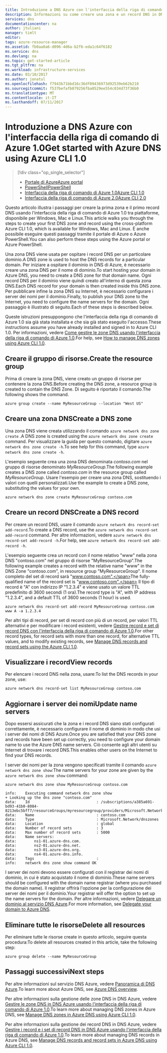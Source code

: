 ```yaml
---
title: Introduzione a DNS Azure con l'interfaccia della riga di comando di Azure 1.0 | Microsoft Docs
description: Informazioni su come creare una zona e un record DNS in DNS Azure. Si tratta di una guida dettagliata per creare e gestire la prima zona e il primo record DNS usando l'interfaccia della riga di comando di Azure 1.0.
services: dns
documentationcenter: na
author: jtuliani
manager: timlt
editor: 
tags: azure-resource-manager
ms.assetid: fb0aa0a6-d096-4d6a-b2f6-eda1c64f6182
ms.service: dns
ms.devlang: na
ms.topic: get-started-article
ms.tgt_pltfrm: na
ms.workload: infrastructure-services
ms.date: 03/10/2017
ms.author: jonatul
ms.openlocfilehash: f7943b71bbd16c36df09436973d92539eb62b210
ms.sourcegitcommit: f537befafb079256fba0529ee554c034d73f36b0
ms.translationtype: MT
ms.contentlocale: it-IT
ms.lasthandoff: 07/11/2017
---
```

# <a name="get-started-with-azure-dns-using-azure-cli-10"></a><span data-ttu-id="f34ac-104">Introduzione a DNS Azure con l'interfaccia della riga di comando di Azure 1.0</span><span class="sxs-lookup"><span data-stu-id="f34ac-104">Get started with Azure DNS using Azure CLI 1.0</span></span>

> [!div class="op_single_selector"]
> * [<span data-ttu-id="f34ac-105">Portale di Azure</span><span class="sxs-lookup"><span data-stu-id="f34ac-105">Azure portal</span></span>](dns-getstarted-portal.md)
> * [<span data-ttu-id="f34ac-106">PowerShell</span><span class="sxs-lookup"><span data-stu-id="f34ac-106">PowerShell</span></span>](dns-getstarted-powershell.md)
> * [<span data-ttu-id="f34ac-107">Interfaccia della riga di comando di Azure 1.0</span><span class="sxs-lookup"><span data-stu-id="f34ac-107">Azure CLI 1.0</span></span>](dns-getstarted-cli-nodejs.md)
> * [<span data-ttu-id="f34ac-108">Interfaccia della riga di comando di Azure 2.0</span><span class="sxs-lookup"><span data-stu-id="f34ac-108">Azure CLI 2.0</span></span>](dns-getstarted-cli.md)

<span data-ttu-id="f34ac-109">Questo articolo illustra i passaggi per creare la prima zona e il primo record DNS usando l'interfaccia della riga di comando di Azure 1.0 tra piattaforme, disponibile per Windows, Mac e Linux.</span><span class="sxs-lookup"><span data-stu-id="f34ac-109">This article walks you through the steps to create your first DNS zone and record using the cross-platform Azure CLI 1.0, which is available for Windows, Mac and Linux.</span></span> <span data-ttu-id="f34ac-110">È anche possibile eseguire questi passaggi tramite il portale di Azure o Azure PowerShell.</span><span class="sxs-lookup"><span data-stu-id="f34ac-110">You can also perform these steps using the Azure portal or Azure PowerShell.</span></span>

<span data-ttu-id="f34ac-111">Una zona DNS viene usata per ospitare i record DNS per un particolare dominio.</span><span class="sxs-lookup"><span data-stu-id="f34ac-111">A DNS zone is used to host the DNS records for a particular domain.</span></span> <span data-ttu-id="f34ac-112">Per iniziare a ospitare il dominio in DNS di Azure, è necessario creare una zona DNS per il nome di dominio.</span><span class="sxs-lookup"><span data-stu-id="f34ac-112">To start hosting your domain in Azure DNS, you need to create a DNS zone for that domain name.</span></span> <span data-ttu-id="f34ac-113">Ogni record DNS per il dominio viene quindi creato all'interno di questa zona DNS.</span><span class="sxs-lookup"><span data-stu-id="f34ac-113">Each DNS record for your domain is then created inside this DNS zone.</span></span> <span data-ttu-id="f34ac-114">Per pubblicare infine la zona DNS su Internet, è necessario configurare i server dei nomi per il dominio.</span><span class="sxs-lookup"><span data-stu-id="f34ac-114">Finally, to publish your DNS zone to the Internet, you need to configure the name servers for the domain.</span></span> <span data-ttu-id="f34ac-115">Ogni passaggio è illustrato di seguito.</span><span class="sxs-lookup"><span data-stu-id="f34ac-115">Each of these steps is described below.</span></span>

<span data-ttu-id="f34ac-116">Queste istruzioni presuppongono che l'interfaccia della riga di comando di Azure 1.0 sia già stata installata e che sia già stato eseguito l'accesso.</span><span class="sxs-lookup"><span data-stu-id="f34ac-116">These instructions assume you have already installed and signed in to Azure CLI 1.0.</span></span> <span data-ttu-id="f34ac-117">Per informazioni, vedere [Come gestire le zone DNS usando l'interfaccia della riga di comando di Azure 1.0](dns-operations-dnszones-cli-nodejs.md).</span><span class="sxs-lookup"><span data-stu-id="f34ac-117">For help, see [How to manage DNS zones using Azure CLI 1.0](dns-operations-dnszones-cli-nodejs.md).</span></span>

## <a name="create-the-resource-group"></a><span data-ttu-id="f34ac-118">Creare il gruppo di risorse.</span><span class="sxs-lookup"><span data-stu-id="f34ac-118">Create the resource group</span></span>

<span data-ttu-id="f34ac-119">Prima di creare la zona DNS, viene creato un gruppo di risorse per contenere la zona DNS.</span><span class="sxs-lookup"><span data-stu-id="f34ac-119">Before creating the DNS zone, a resource group is created to contain the DNS Zone.</span></span> <span data-ttu-id="f34ac-120">Di seguito è riportato il comando.</span><span class="sxs-lookup"><span data-stu-id="f34ac-120">The following shows the command.</span></span>

```azurecli
azure group create --name MyResourceGroup --location "West US"
```

## <a name="create-a-dns-zone"></a><span data-ttu-id="f34ac-121">Creare una zona DNS</span><span class="sxs-lookup"><span data-stu-id="f34ac-121">Create a DNS zone</span></span>

<span data-ttu-id="f34ac-122">Una zona DNS viene creata utilizzando il comando `azure network dns zone create` .</span><span class="sxs-lookup"><span data-stu-id="f34ac-122">A DNS zone is created using the `azure network dns zone create` command.</span></span> <span data-ttu-id="f34ac-123">Per visualizzare la guida per questo comando, digitare `azure network dns zone create -h`.</span><span class="sxs-lookup"><span data-stu-id="f34ac-123">To see help for this command, type `azure network dns zone create -h`.</span></span>

<span data-ttu-id="f34ac-124">L'esempio seguente crea una zona DNS denominata *contoso.com* nel gruppo di risorse denominato *MyResourceGroup*.</span><span class="sxs-lookup"><span data-stu-id="f34ac-124">The following example creates a DNS zone called *contoso.com* in the resource group called *MyResourceGroup*.</span></span> <span data-ttu-id="f34ac-125">Usare l'esempio per creare una zona DNS, sostituendo i valori con quelli personalizzati.</span><span class="sxs-lookup"><span data-stu-id="f34ac-125">Use the example to create a DNS zone, substituting the values for your own.</span></span>

```azurecli
azure network dns zone create MyResourceGroup contoso.com
```


## <a name="create-a-dns-record"></a><span data-ttu-id="f34ac-126">Creare un record DNS</span><span class="sxs-lookup"><span data-stu-id="f34ac-126">Create a DNS record</span></span>

<span data-ttu-id="f34ac-127">Per creare un record DNS, usare il comando `azure network dns record-set add-record`.</span><span class="sxs-lookup"><span data-stu-id="f34ac-127">To create a DNS record, use the `azure network dns record-set add-record` command.</span></span> <span data-ttu-id="f34ac-128">Per altre informazioni, vedere `azure network dns record-set add-record -h`.</span><span class="sxs-lookup"><span data-stu-id="f34ac-128">For help, see `azure network dns record-set add-record -h`.</span></span>

<span data-ttu-id="f34ac-129">L'esempio seguente crea un record con il nome relativo "www" nella zona DNS "contoso.com" nel gruppo di risorse "MyResourceGroup".</span><span class="sxs-lookup"><span data-stu-id="f34ac-129">The following example creates a record with the relative name "www" in the DNS Zone "contoso.com", in resource group "MyResourceGroup".</span></span> <span data-ttu-id="f34ac-130">Il nome completo del set di record sarà "www.contoso.com".</span><span class="sxs-lookup"><span data-stu-id="f34ac-130">The fully-qualified name of the record set is "www.contoso.com".</span></span> <span data-ttu-id="f34ac-131">Il tipo di record è "A" con indirizzo IP "1.2.3.4" e viene usato un valore TTL predefinito di 3600 secondi (1 ora).</span><span class="sxs-lookup"><span data-stu-id="f34ac-131">The record type is "A", with IP address "1.2.3.4", and a default TTL of 3600 seconds (1 hour) is used.</span></span>

```azurecli
azure network dns record-set add-record MyResourceGroup contoso.com www A -a 1.2.3.4
```

<span data-ttu-id="f34ac-132">Per altri tipi di record, per set di record con più di un record, per valori TTL alternativi e per modificare i record esistenti, vedere [Gestire record e set di record DNS con l'interfaccia della riga di comando di Azure 1.0](dns-operations-recordsets-cli-nodejs.md).</span><span class="sxs-lookup"><span data-stu-id="f34ac-132">For other record types, for record sets with more than one record, for alternative TTL values, and to modify existing records, see [Manage DNS records and record sets using the Azure CLI 1.0](dns-operations-recordsets-cli-nodejs.md).</span></span>


## <a name="view-records"></a><span data-ttu-id="f34ac-133">Visualizzare i record</span><span class="sxs-lookup"><span data-stu-id="f34ac-133">View records</span></span>

<span data-ttu-id="f34ac-134">Per elencare i record DNS nella zona, usare:</span><span class="sxs-lookup"><span data-stu-id="f34ac-134">To list the DNS records in your zone, use:</span></span>

```azurecli
azure network dns record-set list MyResourceGroup contoso.com
```


## <a name="update-name-servers"></a><span data-ttu-id="f34ac-135">Aggiornare i server dei nomi</span><span class="sxs-lookup"><span data-stu-id="f34ac-135">Update name servers</span></span>

<span data-ttu-id="f34ac-136">Dopo essersi assicurati che la zona e i record DNS siano stati configurati correttamente, è necessario configurare il nome di dominio in modo che usi i server dei nomi di DNS Azure.</span><span class="sxs-lookup"><span data-stu-id="f34ac-136">Once you are satisfied that your DNS zone and records have been set up correctly, you need to configure your domain name to use the Azure DNS name servers.</span></span> <span data-ttu-id="f34ac-137">Ciò consente agli altri utenti su Internet di trovare i record DNS.</span><span class="sxs-lookup"><span data-stu-id="f34ac-137">This enables other users on the Internet to find your DNS records.</span></span>

<span data-ttu-id="f34ac-138">I server dei nomi per la zona vengono specificati tramite il comando `azure network dns zone show`:</span><span class="sxs-lookup"><span data-stu-id="f34ac-138">The name servers for your zone are given by the `azure network dns zone show` command:</span></span>

```azurecli
azure network dns zone show MyResourceGroup contoso.com

info:    Executing command network dns zone show
+ Looking up the dns zone "contoso.com"
data:    Id                              : /subscriptions/a385a691-bd93-41b0-8084-8213ebc5bff7/resourceGroups/myresourcegroup/providers/Microsoft.Network/dnszones/contoso.com
data:    Name                            : contoso.com
data:    Type                            : Microsoft.Network/dnszones
data:    Location                        : global
data:    Number of record sets           : 3
data:    Max number of record sets       : 5000
data:    Name servers:
data:        ns1-01.azure-dns.com.
data:        ns2-01.azure-dns.net.
data:        ns3-01.azure-dns.org.
data:        ns4-01.azure-dns.info.
data:    Tags                            :
info:    network dns zone show command OK
```

<span data-ttu-id="f34ac-139">I server dei nomi devono essere configurati con il registrar dei nomi di dominio, in cui è stato acquistato il nome di dominio.</span><span class="sxs-lookup"><span data-stu-id="f34ac-139">These name servers should be configured with the domain name registrar (where you purchased the domain name).</span></span> <span data-ttu-id="f34ac-140">Il registrar offrirà l'opzione per la configurazione dei server dei nomi per il dominio.</span><span class="sxs-lookup"><span data-stu-id="f34ac-140">Your registrar will offer the option to set up the name servers for the domain.</span></span> <span data-ttu-id="f34ac-141">Per altre informazioni, vedere [Delegare un dominio al servizio DNS Azure](dns-domain-delegation.md).</span><span class="sxs-lookup"><span data-stu-id="f34ac-141">For more information, see [Delegate your domain to Azure DNS](dns-domain-delegation.md).</span></span>

## <a name="delete-all-resources"></a><span data-ttu-id="f34ac-142">Eliminare tutte le risorse</span><span class="sxs-lookup"><span data-stu-id="f34ac-142">Delete all resources</span></span>
 
<span data-ttu-id="f34ac-143">Per eliminare tutte le risorse create in questo articolo, seguire questa procedura:</span><span class="sxs-lookup"><span data-stu-id="f34ac-143">To delete all resources created in this article, take the following step:</span></span>

```azurecli
azure group delete --name MyResourceGroup
```

## <a name="next-steps"></a><span data-ttu-id="f34ac-144">Passaggi successivi</span><span class="sxs-lookup"><span data-stu-id="f34ac-144">Next steps</span></span>

<span data-ttu-id="f34ac-145">Per altre informazioni sul servizio DNS Azure, vedere [Panoramica di DNS Azure](dns-overview.md).</span><span class="sxs-lookup"><span data-stu-id="f34ac-145">To learn more about Azure DNS, see [Azure DNS overview](dns-overview.md).</span></span>

<span data-ttu-id="f34ac-146">Per altre informazioni sulla gestione delle zone DNS in DNS Azure, vedere [Gestire le zone DNS in DNS Azure usando l'interfaccia della riga di comando di Azure 1.0](dns-operations-dnszones-cli-nodejs.md).</span><span class="sxs-lookup"><span data-stu-id="f34ac-146">To learn more about managing DNS zones in Azure DNS, see [Manage DNS zones in Azure DNS using Azure CLI 1.0](dns-operations-dnszones-cli-nodejs.md).</span></span>

<span data-ttu-id="f34ac-147">Per altre informazioni sulla gestione dei record DNS in DNS Azure, vedere [Gestire i record e i set di record DNS in DNS Azure usando l'interfaccia della riga di comando di Azure 1.0](dns-operations-recordsets-cli-nodejs.md).</span><span class="sxs-lookup"><span data-stu-id="f34ac-147">To learn more about managing DNS records in Azure DNS, see [Manage DNS records and record sets in Azure DNS using Azure CLI 1.0](dns-operations-recordsets-cli-nodejs.md).</span></span>


